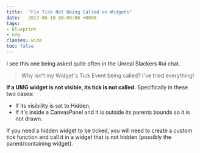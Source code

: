 ```yaml
---
title:  "Fix Tick Not Being Called on Widgets"
date:   2017-06-18 00:00:00 +0000
tags:
- blueprint
- umg
classes: wide
toc: false
---
```


I see this one being asked quite often in the Unreal Slackers #ui chat.

> Why isn't my Widget's Tick Event being called? I've tried everything!

**If a UMG widget is not visible, its tick is not called.** Specifically in
these two cases:

* If its visibility is set to Hidden.
* If it's inside a CanvasPanel and it is outside its parents bounds so it is
  not drawn.

If you need a hidden widget to be ticked, you will need to create a custom
tick function and call it in a widget that is not hidden (possibly the
parent/containing widget).

